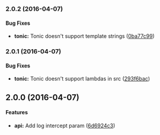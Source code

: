 <a name="2.0.2"></a>
### 2.0.2 (2016-04-07)


#### Bug Fixes

* **tonic:** Tonic doesn't support template strings ([0ba77c99](git+https://github.com/jameswomack/puny.git/commit/0ba77c99))


<a name="2.0.1"></a>
### 2.0.1 (2016-04-07)


#### Bug Fixes

* **tonic:** Tonic doesn't support lambdas in src ([293f6bac](git+https://github.com/jameswomack/puny.git/commit/293f6bac))


<a name="2.0.0"></a>
## 2.0.0 (2016-04-07)


#### Features

* **api:** Add log intercept param ([6d6924c3](git+https://github.com/jameswomack/puny.git/commit/6d6924c3))


